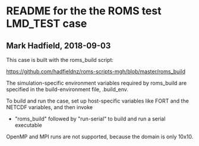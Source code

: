 # README for the the ROMS test LMD_TEST case

## Mark Hadfield, 2018-09-03

This case is built with the roms_build script:

https://github.com/hadfieldnz/roms-scripts-mgh/blob/master/roms_build

The simulation-specific environment variables required by roms_build are
specified in the build-environment file, .build_env.

To build and run the case, set up host-specific variables like FORT and the
NETCDF variables, and then invoke

  * "roms_build" followed by "run-serial" to build and run a serial executable

OpenMP and MPI runs are not supported, because the domain is only 10x10.

